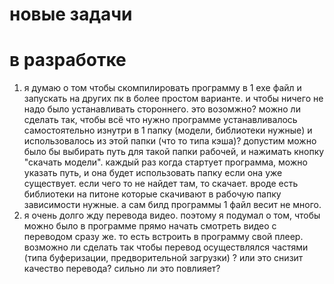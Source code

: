 

# новые задачи







# в разработке
1. я думаю о том чтобы скомпилировать программу в 1 exe файл и запускать на других пк в более простом варианте. и чтобы ничего не надо было устанавливать стороннего. это возомжно? можно ли сделать так, чтобы всё что нужно программе устанавливалось самостоятельно изнутри в 1 папку (модели, библиотеки нужные) и использовалось из этой папки (что то типа кэша)? допустим можно было бы выбирать путь для такой папки рабочей, и нажимать кнопку "скачать модели". каждый раз когда стартует программа, можно указать путь, и она будет использовать папку если она уже существует. если чего то не найдет там, то скачает. вроде есть библиотеки на питоне которые скачивают в рабочую папку зависимости нужные. а сам билд программы 1 файл весит не много.
2. я очень долго жду перевода видео. поэтому я подумал о том, чтобы можно было в программе прямо начать смотреть видео с переводом сразу же. то есть встроить в программу свой плеер. возможно ли сделать так чтобы перевод осуществлялся частями (типа буферизации, предворительной загрузки) ? или это снизит качество перевода? сильно ли это повлияет?





<!-- .venv/Scripts/python.exe -m pip install srt -->